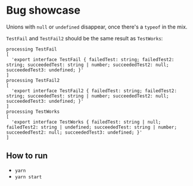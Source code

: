 # Bug showcase

Unions with `null` or `undefined` disappear, once there's a `typeof` in the mix.

`TestFail` and `TestFail2` should be the same result as `TestWorks`:

```
processing TestFail
[
  'export interface TestFail { failedTest: string; failedTest2: string; succeededTest: string | number; succeededTest2: null; succeededTest3: undefined; }'
]
processing TestFail2
[
  'export interface TestFail2 { failedTest: string; failedTest2: string; succeededTest: string | number; succeededTest2: null; succeededTest3: undefined; }'
]
processing TestWorks
[
  'export interface TestWorks { failedTest: string | null; failedTest2: string | undefined; succeededTest: string | number; succeededTest2: null; succeededTest3: undefined; }'
]
```

## How to run

- `yarn`
- `yarn start`
